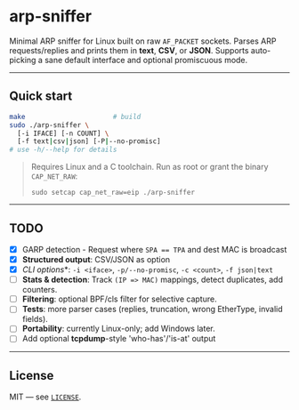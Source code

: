 # arp-sniffer

Minimal ARP sniffer for Linux built on raw `AF_PACKET` sockets.
Parses ARP requests/replies and prints them in **text**, **CSV**, or **JSON**.
Supports auto-picking a sane default interface and optional promiscuous mode.

---

## Quick start

```bash
make                      # build
sudo ./arp-sniffer \
  [-i IFACE] [-n COUNT] \
  [-f text|csv|json] [-P|--no-promisc]
# use -h/--help for details
```

> Requires Linux and a C toolchain. Run as root or grant the binary `CAP_NET_RAW`:
>
> ```sudo setcap cap_net_raw=eip ./arp-sniffer```

---

## TODO

* [x] GARP detection
  \- Request where `SPA == TPA` and dest MAC is broadcast
* [x] **Structured output**: CSV/JSON as option
* [x] *CLI options*\*: `-i <iface>`, `-p/--no-promisc`, `-c <count>`, `-f json|text`
* [ ] **Stats & detection**: Track `(IP => MAC)` mappings, detect duplicates, add counters.
* [ ] **Filtering**: optional BPF/cls filter for selective capture.
* [ ] **Tests**: more parser cases (replies, truncation, wrong EtherType, invalid fields).
* [ ] **Portability**: currently Linux-only; add Windows later.
* [ ] Add optional **tcpdump**-style 'who-has'/'is-at' output

---

## License

MIT — see [`LICENSE`](./LICENSE).
